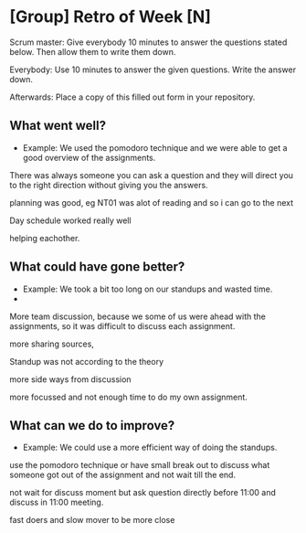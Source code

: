 # [Group] Retro of Week [N]
Scrum master: Give everybody 10 minutes to answer the questions stated below. Then allow them to write them down.

Everybody: Use 10 minutes to answer the given questions. Write the answer down.

Afterwards: Place a copy of this filled out form in your repository.

## What went well?
 - Example: We used the pomodoro technique and we were able to get a good overview of the assignments.


There was always someone you can ask a question and they will direct you to the right direction without giving you the answers.

planning was good, eg NT01 was alot of reading and so i can go to the next

Day schedule worked really well

helping eachother.

## What could have gone better?
 - Example: We took a bit too long on our standups and wasted time.
 - 
More team discussion, because we some of us were ahead with the assignments, so it was difficult to discuss each assignment.

more sharing sources,

Standup was not according to the theory

more side ways from discussion

more focussed and not enough time to do my own assignment.

## What can we do to improve?
 - Example: We could use a more efficient way of doing the standups.

use the pomodoro technique or have small break out to discuss what someone got out of the assignment and not wait till the end.

not wait for discuss moment but ask question directly before 11:00 and discuss in 11:00 meeting.

fast doers and slow mover to be more close
